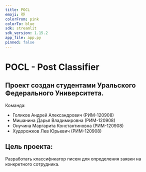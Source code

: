 ```yaml
---
title: POCL
emoji: 😻
colorFrom: pink
colorTo: blue
sdk: streamlit
sdk_version: 1.15.2
app_file: app.py
pinned: false
---
```


# POCL - Post Classifier

## Проект создан студентами Уральского Федерального Университета.
Команда:
+ Голиков Андрей Александрович (РИМ-120908)
+ Мишанина Дарья Владимировна (РИМ-120908)
+ Онучина Маргарита Константиновна (РИМ-120908)
+ Худорожков Лев Юрьевич (РИМ-120908)

## Цель проекта:
Разработать классификатор писем для определения заявки на конкретного сотрудника.
